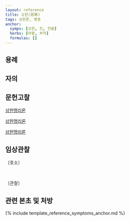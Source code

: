 ```yaml
---
layout: reference
title: 오한(惡寒)
tags: 상한론, 병증
anchor:
  symps: [오한, 진, 전율]
  herbs: [마황, 부자]
  formulas: []
---
```



## 용례



## 자의


## 문헌고찰

[상한명리론]({{site.baseurl}}/reference/Books/Etc/상한명리론#오한)

[상한명리론]({{site.baseurl}}/reference/Books/Etc/상한명리론#진)

[상한명리론]({{site.baseurl}}/reference/Books/Etc/상한명리론#전율)


## 임상관찰

〔호소〕

<br>

〔관찰〕




## 관련 본초 및 처방


{% include template_reference_symptoms_anchor.md %}
